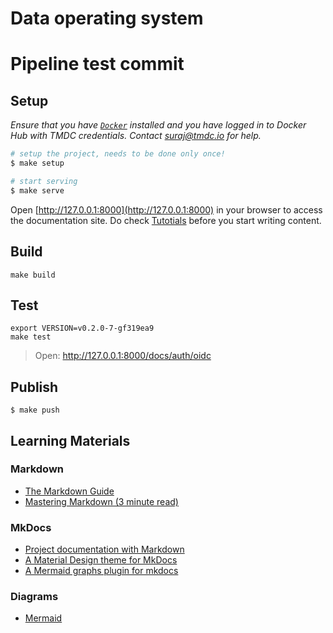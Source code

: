 # Data operating system 
# Pipeline test commit

## Setup
_Ensure that you have [`Docker`](https://docs.docker.com/get-docker/) installed and you have logged in to Docker Hub with TMDC credentials. Contact <suraj@tmdc.io> for help._

```sh
# setup the project, needs to be done only once!
$ make setup
```

```sh
# start serving
$ make serve
```

Open [http://127.0.0.1:8000](http://127.0.0.1:8000) in your browser to access the documentation site. Do check [Tutotials](http://127.0.0.1:8000/tutotials/writing/) before you start writing content.


## Build
```
make build
```

## Test
```
export VERSION=v0.2.0-7-gf319ea9
make test
```

> Open: http://127.0.0.1:8000/docs/auth/oidc

## Publish
```
$ make push
```

## Learning Materials
### Markdown
- [The Markdown Guide](https://www.markdownguide.org/)
- [Mastering Markdown (3 minute read)](https://guides.github.com/features/mastering-markdown/)

### MkDocs
- [Project documentation with Markdown](https://www.mkdocs.org/)
- [A Material Design theme for MkDocs](https://github.com/squidfunk/mkdocs-material)
- [A Mermaid graphs plugin for mkdocs](https://github.com/fralau/mkdocs-mermaid2-plugin)

### Diagrams
- [Mermaid](https://mermaid-js.github.io/mermaid/#/)